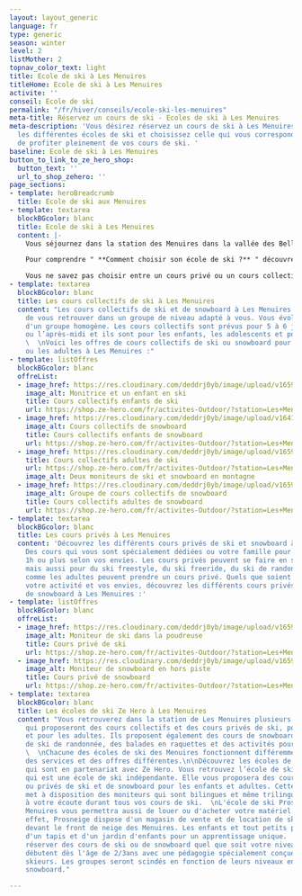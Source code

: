 ```yaml
---
layout: layout_generic
language: fr
type: generic
season: winter
level: 2
listMother: 2
topnav_color_text: light
title: Ecole de ski à Les Menuires
titleHome: Ecole de ski à Les Menuires
activite: ''
conseil: Ecole de ski
permalink: "/fr/hiver/conseils/ecole-ski-les-menuires"
meta-title: Réservez un cours de ski - Ecoles de ski à Les Menuires
meta-description: 'Vous désirez réservez un cours de ski à Les Menuires ? Découvrez
  les différentes écoles de ski et choisissez celle qui vous correspond le mieux afin
  de profiter pleinement de vos cours de ski. '
baseline: Ecole de ski à Les Menuires
button_to_link_to_ze_hero_shop:
  button_text: ''
  url_to_shop_zehero: ''
page_sections:
- template: heroBreadcrumb
  title: Ecole de ski aux Menuires
- template: textarea
  blockBGcolor: blanc
  title: Ecole de ski à Les Menuires
  content: |-
    Vous séjournez dans la station des Menuires dans la vallée des Bellevilles et vous cherchez une école de ski aux Ménuires afin de réserver un cours de ski ? Vous désirez débuter dans le ski ou le snowboard, mettre vos enfants aux ski, vous perfectionner en ski freeride ?i. Vous trouverez alors des écoles de ski au sein de la station de Val Thorens qui vous permettront de prendre des cours pour les enfants, pour les adolescents et pour les adultes.

    Pour comprendre " **Comment choisir son école de ski ?** " découvrez toutes les informations et nos conseils dans en [**cliquant ici**](/fr/hiver/conseils/choisir-ecole-de-ski) !

    Vous ne savez pas choisir entre un cours privé ou un cours collectif ? Nous vous expliquons toutes les différentes de ces cours dans notre [**page conseil**](/fr/hiver/conseils/cours-prive-cours-collectif).
- template: textarea
  blockBGcolor: blanc
  title: Les cours collectifs de ski à Les Menuires
  content: "Les cours collectifs de ski et de snowboard à Les Menuires vous permettent
    de vous retrouver dans un groupe de niveau adapté à vous. Vous évoluerez au sein
    d'un groupe homogène. Les cours collectifs sont prévus pour 5 à 6 jours le matin
    ou l’après-midi et ils sont pour les enfants, les adolescents et pour les adultes.
    \  \nVoici les offres de cours collectifs de ski ou snowboard pour les enfants
    ou les adultes à Les Menuires :"
- template: listOffres
  blockBGcolor: blanc
  offreList:
  - image_href: https://res.cloudinary.com/deddrj0yb/image/upload/v1659001433/website/winter/Claire_et_Pauline2.jpg
    image_alt: Monitrice et un enfant en ski
    title: Cours collectifs enfants de ski
    url: https://shop.ze-hero.com/fr/activites-Outdoor/?station=Les+Menuires&calessonstype=Cours+collectif&catypegenderlistsummer=Enfant&calessonsactivitytype=Ski&start-date=
  - image_href: https://res.cloudinary.com/deddrj0yb/image/upload/v1641898596/website/winter/slide-4-prosneige-cours-location-ecole-ski-snowboard_mezbdr.jpg
    image_alt: Cours collectifs de snowboard
    title: Cours collectifs enfants de snowboard
    url: https://shop.ze-hero.com/fr/activites-Outdoor/?station=Les+Menuires&calessonstype=Cours+collectif&catypegenderlistsummer=Enfant&calessonsactivitytype=Snowboard&start-date=
  - image_href: https://res.cloudinary.com/deddrj0yb/image/upload/v1659357496/website/winter/271763322_9566943013377084_2709945349720359422_n.jpg
    title: Cours collectifs adultes de ski
    url: https://shop.ze-hero.com/fr/activites-Outdoor/?station=Les+Menuires&calessonstype=Cours+collectif&catypegenderlistsummer=Adulte&calessonsactivitytype=Ski&start-date=
    image_alt: Deux moniteurs de ski et snowboard en montagne
  - image_href: https://res.cloudinary.com/deddrj0yb/image/upload/v1659357494/website/winter/272297635_9672235216181196_9157146173453775185_n.jpg
    image_alt: Groupe de cours collectifs de snowboard
    title: Cours collectifs adultes de snowboard
    url: https://shop.ze-hero.com/fr/activites-Outdoor/?station=Les+Menuires&calessonstype=Cours+collectif&catypegenderlistsummer=Adulte&calessonsactivitytype=Snowboard&start-date=
- template: textarea
  blockBGcolor: blanc
  title: Les cours privés à Les Menuires
  content: 'Découvrez les différents cours privés de ski et snowboard à Les Ménuires.
    Des cours qui vous sont spécialement dédiées ou votre famille pour une durée de
    1h ou plus selon vos envies. Les cours privés peuvent se faire en ski, en snowboard
    mais aussi pour du ski freestyle, du ski freeride, du ski de randonnée. Les enfants
    comme les adultes peuvent prendre un cours privé. Quels que soient votre niveau,
    votre activité et vos envies, découvrez les différents cours privés de ski et
    de snowboard à Les Menuires :'
- template: listOffres
  blockBGcolor: blanc
  offreList:
  - image_href: https://res.cloudinary.com/deddrj0yb/image/upload/v1659001495/website/winter/A04-13-113.jpg
    image_alt: Moniteur de ski dans la poudreuse
    title: Cours privé de ski
    url: https://shop.ze-hero.com/fr/activites-Outdoor/?station=Les+Menuires&calessonstype=Cours+priv%C3%A9&catypegenderlistsummer=all&calessonsactivitytype=Snowboard&start-date=
  - image_href: https://res.cloudinary.com/deddrj0yb/image/upload/v1659001478/website/winter/VT_1207.jpg
    image_alt: Moniteur de snowboard en hors piste
    title: Cours privé de snowboard
    url: https://shop.ze-hero.com/fr/activites-Outdoor/?station=Les+Menuires&calessonstype=Cours+priv%C3%A9&catypegenderlistsummer=all&calessonsactivitytype=Snowboard&start-date=
- template: textarea
  blockBGcolor: blanc
  title: Les écoles de ski Ze Hero à Les Menuires
  content: "Vous retrouverez dans la station de Les Menuires plusieurs écoles de ski
    qui proposeront des cours collectifs et des cours privés de ski, pour les enfants
    et pour les adultes. Ils proposent également des cours de snowboard, de ski freeride,
    de ski de randonnée, des balades en raquettes et des activités pour les enfants.
    \  \nChacune des écoles de ski des Menuires fonctionnent différemment et proposeront
    des services et des offres différentes.\n\nDécouvrez les écoles de ski à Les Menuires
    qui sont en partenariat avec Ze Hero. Vous retrouvez l’école de ski Prosneige
    qui est une école de ski indépendante. Elle vous proposera des cours collectifs
    ou privés de ski et de snowboard pour les enfants et adultes. Cette école de ski
    met à disposition des moniteurs qui sont bilingues et même trilingues et qui seront
    à votre écoute durant tous vos cours de ski.  \nL'école de ski Prosneige à Les
    Menuires vous permettra aussi de louer ou d'acheter votre matériel de ski. En
    effet, Prosneige dispose d'un magasin de vente et de location de ski et de snowboard
    devant le front de neige des Menuires. Les enfants et tout petits pourront disposer
    d'un tapis et d'un jardin d'enfants pour un apprentissage unique.  \nVous pourrez
    réserver des cours de ski ou de snowboard quel que soit votre niveau. Les cours
    débutent dès l'âge de 2/3ans avec une pédagogie spécialement conçue pour les bébés
    skieurs. Les groupes seront scindés en fonction de leurs niveaux en ski et en
    snowboard."

---
```

